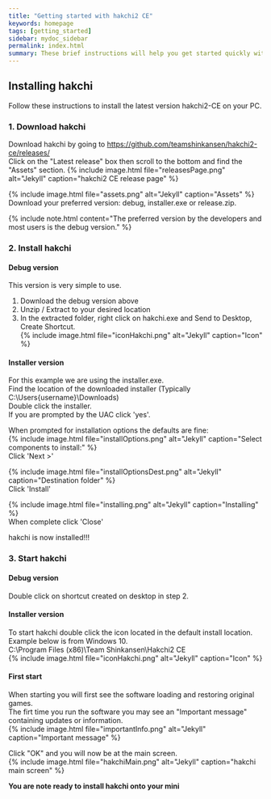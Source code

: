 ```yaml
---
title: "Getting started with hakchi2 CE"
keywords: homepage
tags: [getting_started]
sidebar: mydoc_sidebar
permalink: index.html
summary: These brief instructions will help you get started quickly with hakchi2 CE.
---
```



## Installing hakchi

Follow these instructions to install the latest version hakchi2-CE on your PC.


### 1. Download hakchi  

Download hakchi by going to <https://github.com/teamshinkansen/hakchi2-ce/releases/>  
Click on the "Latest release" box then scroll to the bottom and find the "Assets" section.
{% include image.html file="releasesPage.png"  alt="Jekyll" caption="hakchi2 CE release page" %}

{% include image.html file="assets.png"  alt="Jekyll" caption="Assets" %}
Download your preferred version: debug, installer.exe or release.zip.  

{% include note.html content="The preferred version by the developers and most users is the debug version." %}  

### 2. Install hakchi  

#### Debug version  
This version is very simple to use.  
  1. Download the debug version above  
  2. Unzip / Extract to your desired location  
  3. In the extracted folder, right click on hakchi.exe and Send to Desktop, Create Shortcut.  
  {% include image.html file="iconHakchi.png"  alt="Jekyll" caption="Icon" %}  

#### Installer version  
For this example we are using the installer.exe.  
Find the location of the downloaded installer (Typically C:\Users\{username}\Downloads)  
Double click the installer.  
If you are prompted by the UAC click 'yes'.  

When prompted for installation options the defaults are fine:  
{% include image.html file="installOptions.png"  alt="Jekyll" caption="Select components to install:" %}  
Click 'Next >'

{% include image.html file="installOptionsDest.png"  alt="Jekyll" caption="Destination folder" %}  
Click 'Install'  

{% include image.html file="installing.png"  alt="Jekyll" caption="Installing" %}  
When complete click 'Close'  

hakchi is now installed!!!  

### 3. Start hakchi  

#### Debug version    
Double click on shortcut created on desktop in step 2.  


#### Installer version   
To start hakchi double click the icon located in the default install location.  
Example below is from Windows 10.  
C:\Program Files (x86)\Team Shinkansen\Hakchi2 CE  
{% include image.html file="iconHakchi.png"  alt="Jekyll" caption="Icon" %}  

####  First start  
When starting you will first see the software loading and restoring original games.  
The firt time you run the software you may see an "Important message" containing updates or information.  
{% include image.html file="importantInfo.png"  alt="Jekyll" caption="Important message" %}  

Click "OK" and you will now be at the main screen.  
{% include image.html file="hakchiMain.png"  alt="Jekyll" caption="hakchi main screen" %}  

**You are note ready to install hakchi onto your mini**
